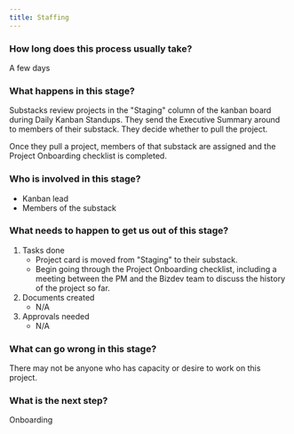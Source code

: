 ```yaml
---
title: Staffing
---
```


### How long does this process usually take?
A few days

### What happens in this stage?
Substacks review projects in the "Staging" column of the kanban board during Daily Kanban Standups. They send the Executive Summary around to members of their substack. They decide whether to pull the project.

Once they pull a project, members of that substack are assigned and the Project Onboarding checklist is completed.

### Who is involved in this stage? 

- Kanban lead
- Members of the substack

### What needs to happen to get us out of this stage? 
1. Tasks done
	- Project card is moved from "Staging" to their substack.
	- Begin going through the Project Onboarding checklist, including a meeting between the PM and the Bizdev team to discuss the history of the project so far.
2. Documents created
	- N/A
3. Approvals needed
	- N/A


### What can go wrong in this stage?
There may not be anyone who has capacity or desire to work on this project. 

### What is the next step?
Onboarding


